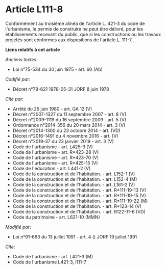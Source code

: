 # Article L111-8

Conformément au troisième alinéa de l'article L. 421-3 du code de l'urbanisme, le permis de construire ne peut être délivré,
pour les établissements recevant du public, que si les constructions ou les travaux projetés sont conformes aux dispositions
de l'article L. 111-7..

**Liens relatifs à cet article**

_Anciens textes_:

  - Loi n°75-534 du 30 juin 1975 - art. 60 (Ab)

_Codifié par_:

  - Décret n°78-621 1978-05-31 JORF 8 juin 1978

_Cité par_:

  - Arrêté du 25 juin 1980 - art. GA 12 (V)
  - Décret n°2007-1327 du 11 septembre 2007 - art. 8 (V)
  - Décret n°2009-1119 du 16 septembre 2009 - art. 5 (V)
  - Ordonnance n°2014-356 du 20 mars 2014 - art. 3 (V)
  - Décret n°2014-1300 du 23 octobre 2014 - art. (VD)
  - Décret n°2016-1491 du 4 novembre 2016 - art. (V)
  - Décret n°2019-37 du 23 janvier 2019 - art. 3 (V)
  - Code de l'urbanisme - art. L425-3 (V)
  - Code de l'urbanisme - art. R*423-28 (V)
  - Code de l'urbanisme - art. R*423-70 (V)
  - Code de l'urbanisme - art. R*425-15 (V)
  - Code de l'éducation - art. L441-2 (V)
  - Code de la construction et de l'habitation. - art. L152-1 (V)
  - Code de la construction et de l'habitation. - art. L152-4 (M)
  - Code de la construction et de l'habitation. - art. L161-2 (V)
  - Code de la construction et de l'habitation. - art. R*111-19-13 (V)
  - Code de la construction et de l'habitation. - art. R*111-19-15 (V)
  - Code de la construction et de l'habitation. - art. R*111-19-22 (M)
  - Code de la construction et de l'habitation. - art. R*123-14 (V)
  - Code de la construction et de l'habitation. - art. R122-11-6 (VD)
  - Code du patrimoine - art. L621-10 (MMN)

_Modifié par_:

  - Loi n°91-663 du 13 juillet 1991 - art. 4 () JORF 19 juillet 1991

_Cite_:

  - Code de l'urbanisme - art. L421-3 (M)
  - Code de l'urbanisme L421-3, l111-7
